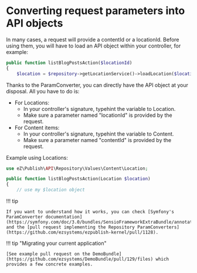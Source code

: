 # Converting request parameters into API objects

In many cases, a request will provide a contentId or a locationId.
Before using them, you will have to load an API object within your controller, for example:

``` php
public function listBlogPostsAction($locationId)
{
    $location = $repository->getLocationService()->loadLocation($locationId);
```

Thanks to the ParamConverter, you can directly have the API object at your disposal. All you have to do is:

- For Locations:
    - In your controller's signature, typehint the variable to Location.
    - Make sure a parameter named "locationId" is provided by the request.
- For Content items:
    - In your controller's signature, typehint the variable to Content.
    - Make sure a parameter named "contentId" is provided by the request.

Example using Locations:

``` php
use eZ\Publish\API\Repository\Values\Content\Location;

public function listBlogPostsAction(Location $location)
{
    // use my $location object
```

!!! tip

    If you want to understand how it works, you can check [Symfony's ParamConverter documentation](https://symfony.com/doc/3.0/bundles/SensioFrameworkExtraBundle/annotations/converters.html) and the [pull request implementing the Repository ParamConverters](https://github.com/ezsystems/ezpublish-kernel/pull/1128).

!!! tip "Migrating your current application"

    [See example pull request on the DemoBundle](https://github.com/ezsystems/DemoBundle/pull/129/files) which provides a few concrete examples.
